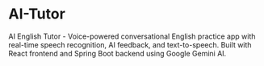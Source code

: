 # AI-Tutor
AI English Tutor - Voice-powered conversational English practice app with real-time speech recognition, AI feedback, and text-to-speech. Built with React frontend and Spring Boot backend using Google Gemini AI.
